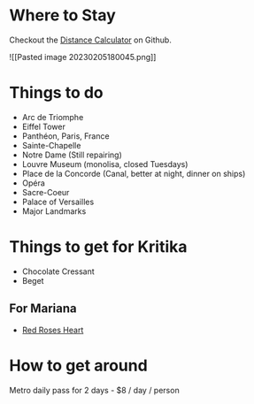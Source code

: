 # Where to Stay

Checkout the [Distance Calculator](https://github.com/ethanmiller1/Find-Ideal-Job-Location) on Github.


![[Pasted image 20230205180045.png]]

# Things to do

- Arc de Triomphe
- Eiffel Tower
- Panthéon, Paris, France
- Sainte-Chapelle
- Notre Dame (Still repairing)
- Louvre Museum (monolisa, closed Tuesdays)
- Place de la Concorde (Canal, better at night, dinner on ships)
- Opéra
- Sacre-Coeur
- Palace of Versailles
- Major Landmarks

# Things to get for Kritika

- Chocolate Cressant
- Beget

## For Mariana

- [Red Roses Heart](https://www.sees.com/valentines-day-gifts/for-your-sweetheart/red-roses-heart/200806.html?cgid=for-your-sweetheart)

# How to get around

Metro daily pass for 2 days - $8 / day / person

